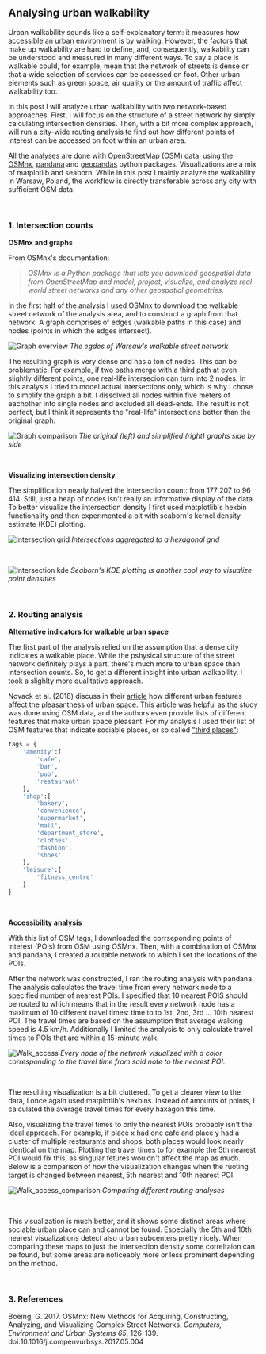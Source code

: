 ## Analysing urban walkability

Urban walkability sounds like a self-explanatory term: it measures how accessible an urban environment is by walking. However, the factors that make up walkability are hard to define, and, consequently, walkability can be understood and measured in many different ways. To say a place is walkable could, for example, mean that the network of streets is dense or that a wide selection of services can be accessed on foot. Other urban elements such as green space, air quality or the amount of traffic affect walkability too.

In this post I will analyze urban walkability with two network-based approaches. First, I will focus on the structure of a street network by simply calculating intersection densities. Then, with a bit more complex approach, I will run a city-wide routing analysis to find out how different points of interest can be accessed on foot within an urban area.

All the analyses are done with OpenStreetMap (OSM) data, using the [OSMnx](https://osmnx.readthedocs.io/en/stable/), [pandana](https://udst.github.io/pandana/) and [geopandas](https://geopandas.org/) python packages. Visualizations are a mix of matplotlib and seaborn. While in this post I mainly analyze the walkability in Warsaw, Poland, the workflow is directly transferable across any city with sufficient OSM data.

<br/>

### 1. Intersection counts

**OSMnx and graphs**

From OSMnx's documentation:

>*OSMnx is a Python package that lets you download geospatial data from OpenStreetMap and model, project, visualize, and analyze real-world street networks and any other geospatial geometries.* 

In the first half of the analysis I used OSMnx to download the walkable street network of the analysis area, and to construct a graph from that network. A graph comprises of edges (walkable paths in this case) and nodes (points in which the edges intersect).


![Graph overview](docs/graph_overview.png)
*The egdes of Warsaw's walkable street network*

The resulting graph is very dense and has a ton of nodes. This can be problematic. For example, if two paths merge with a third path at even slightly different points, one real-life intersecion can turn into 2 nodes. In this analysis I tried to model actual intersections only, which is why I chose to simplify the graph a bit. I dissolved all nodes within five meters of eachother into single nodes and excluded all dead-ends. The result is not perfect, but I think it represents the "real-life" intersections better than the original graph.

![Graph comparison](docs/graph_comparison.png)
*The original (left) and simplified (right) graphs side by side*

<br/>

**Visualizing intersection density**

The simplification nearly halved the intersection count: from 177 207 to 96 414. Still, just a heap of nodes isn't really an informative display of the data. To better visualize the intersection density I first used matplotlib's hexbin functionality and then experimented a bit with seaborn's kernel density estimate (KDE) plotting.

![Intersection grid](docs/intersection_hexbin.png)
*Intersections aggregated to a hexagonal grid*

<br/>

![Intersection kde](docs/intersection_kde.png)
*Seaborn's KDE plotting is another cool way to visualize point densities*

<br/>

### 2. Routing analysis

**Alternative indicators for walkable urban space**

The first part of the analysis relied on the assumption that a dense city indicates a walkable place. While the pshysical structure of the street network definitely plays a part, there's much more to urban space than intersection counts. So, to get a different insight into urban walkability, I took a slighlty more qualitative approach.

Novack et al. (2018) discuss in their [article](https://www.mdpi.com/1424-8220/18/11/3794/htm) how different urban features affect the pleasantness of urban space. This article was helpful as the study was done using OSM data, and the authors even provide lists of different features that make urban space pleasant. For my analysis I used their list of OSM features that indicate sociable places, or so called ["third places"](https://en.wikipedia.org/wiki/Third_place):

```python
tags = {
    'amenity':[
        'cafe',
        'bar',
        'pub',
        'restaurant'
    ],
    'shop':[
        'bakery',
        'convenience',
        'supermarket',
        'mall',
        'department_store',
        'clothes',
        'fashion',
        'shoes'
    ],
    'leisure':[
        'fitness_centre'
    ]
}
```

<br/>

**Accessibility analysis**

With this list of OSM tags, I downloaded the corrseponding points of interest (POIs) from OSM using OSMnx. Then, with a combination of OSMnx and pandana, I created a routable network to which I set the locations of the POIs.

After the network was constructed, I ran the routing analysis with pandana. The analysis calculates the travel time from every network node to a specified number of nearest POIs. I specified that 10 nearest POIS should be routed to which means that in the result every network node has a maximum of 10 different travel times: time to to 1st, 2nd, 3rd ... 10th nearest POI. The travel times are based on the assumption that average walking speed is 4.5 km/h. Additionally I limited the analysis to only calculate travel times to POIs that are within a 15-minute walk.

![Walk_access](docs/walk_access.png)
*Every node of the network visualized with a color corresponding to the travel time from said note to the nearest POI.*

<br/>

The resulting visualization is a bit cluttered. To get a clearer view to the data, I once again used matplotlib's hexbins. Instead of amounts of points, I calculated the average travel times for every haxagon this time.

Also, visualizing the travel times to only the nearest POIs probably isn't the ideal approach. For example, if place x had one cafe and place y had a cluster of multiple restaurants and shops, both places would look nearly identical on the map. Plotting the travel times to for example the 5th nearest POI would fix this, as singular fetures wouldn't affect the map as much. Below is a comparison of how the visualization changes when the ruoting target is changed between nearest, 5th nearest and 10th nearest POI.

![Walk_access_comparison](docs/walk_access_comparison.png)
*Comparing different routing analyses*

<br/>

This visualization is much better, and it shows some distinct areas where sociable urban place can and cannot be found. Especially the 5th and 10th nearest visualizations detect also urban subcenters pretty nicely. When comparing these maps to just the intersection density some correltaion can be found, but some areas are noticeably more or less prominent depending on the method.

<br/>

### 3. References

Boeing, G. 2017. OSMnx: New Methods for Acquiring, Constructing, Analyzing, and Visualizing Complex Street Networks. *Computers, Environment and Urban Systems 65*, 126-139. doi:10.1016/j.compenvurbsys.2017.05.004



